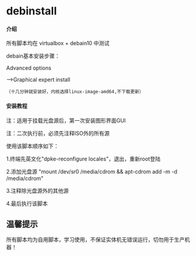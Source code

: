 # debinstall

#### 介绍
所有脚本均在 virtualbox + debain10 中测试


debain基本安装步骤：

Advanced options 

 -->Graphical expert install 
 
    （十几分钟就安装好，内核选择linux-image-amd64,不下载更新）


#### 安装教程
注：适用于挂载光盘源后，第一次安装图形界面GUI

注：二次执行前，必须先注释ISO外的所有源 


使用该脚本顺序如下：

1.终端先英文化"dpke-reconfigure locales"，退出，重新root登陆

2.添加光盘源 "mount /dev/sr0 /media/cdrom && apt-cdrom add -m -d /media/cdrom"

3.注释除光盘源外的其他源

4.最后执行该脚本 


## 温馨提示
所有脚本均为自用脚本，学习使用，不保证实体机无错误运行，切勿用于生产机器！



